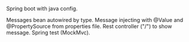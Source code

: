 <p>Spring boot with java config.</p> 
Messages bean autowired by type. Message injecting with @Value and @PropertySource from properties file.
Rest controller ("/") to show message.
Spring test (MockMvc).